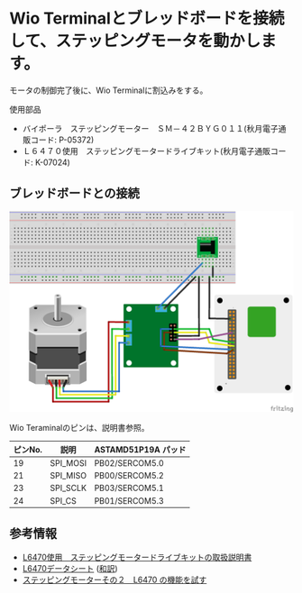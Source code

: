 # Wio Terminalとブレッドボードを接続して、ステッピングモータを動かします。

モータの制御完了後に、Wio Terminalに割込みをする。

使用部品
* バイポーラ　ステッピングモーター　ＳＭ－４２ＢＹＧ０１１(秋月電子通販コード: P-05372)
* Ｌ６４７０使用　ステッピングモータードライブキット(秋月電子通販コード: K-07024)

## ブレッドボードとの接続

![Breadboad](./images/stepper_motor_breadboard.png)


Wio Teraminalのピンは、説明書参照。

| ピンNo. | 説明     | ASTAMD51P19A パッド |
| ------- | -------- | ------------------  |
| 19      | SPI_MOSI | PB02/SERCOM5.0      |
| 21      | SPI_MISO | PB00/SERCOM5.2      |
| 23      | SPI_SCLK | PB03/SERCOM5.1      |
| 24      | SPI_CS   | PB01/SERCOM5.3      |

## 参考情報

* [L6470使用　ステッピングモータードライブキットの取扱説明書](https://akizukidenshi.com/download/ds/akizuki/AE-L6470_20190118.pdf)
* [L6470データシート](https://akizukidenshi.com/download/ds/st/L6470.pdf) ([和訳](http://www.ne.jp/asahi/o-family/extdisk/L6470/L6470_Rev7_DSJP.pdf))
* [ステッピングモーターその２　L6470 の機能を試す](https://pongsuke.hatenablog.com/entry/2016/09/23/111407)
